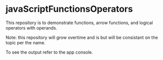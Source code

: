 # javaScriptFunctionsOperators

This repository is to demonstrate functions, arrow functions, and logical operators with operands.

Note: this repository will grow overtime and is but will be consistant on the topic per the name.

To see the output refer to the app console. 
